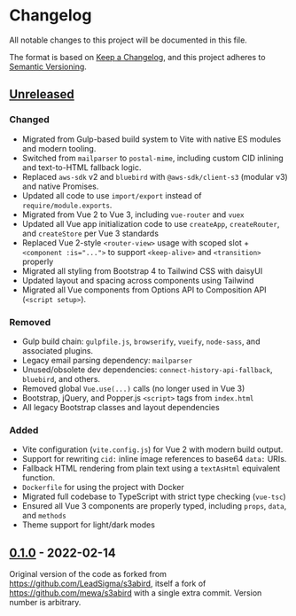 # Changelog

All notable changes to this project will be documented in this file.

The format is based on [Keep a Changelog](https://keepachangelog.com/en/1.1.0/),
and this project adheres to [Semantic Versioning](https://semver.org/spec/v2.0.0.html).

## [Unreleased]

### Changed

- Migrated from Gulp-based build system to Vite with native ES modules and modern tooling.
- Switched from `mailparser` to `postal-mime`, including custom CID inlining and text-to-HTML fallback logic.
- Replaced `aws-sdk` v2 and `bluebird` with `@aws-sdk/client-s3` (modular v3) and native Promises.
- Updated all code to use `import/export` instead of `require/module.exports`.
- Migrated from Vue 2 to Vue 3, including `vue-router` and `vuex`
- Updated all Vue app initialization code to use `createApp`, `createRouter`, and `createStore` per Vue 3 standards
- Replaced Vue 2-style `<router-view>` usage with scoped slot + `<component :is="...">` to support `<keep-alive>` and `<transition>` properly
- Migrated all styling from Bootstrap 4 to Tailwind CSS with daisyUI
- Updated layout and spacing across components using Tailwind
- Migrated all Vue components from Options API to Composition API (`<script setup>`).

### Removed

- Gulp build chain: `gulpfile.js`, `browserify`, `vueify`, `node-sass`, and associated plugins.
- Legacy email parsing dependency: `mailparser`
- Unused/obsolete dev dependencies: `connect-history-api-fallback`, `bluebird`, and others.
- Removed global `Vue.use(...)` calls (no longer used in Vue 3)
- Bootstrap, jQuery, and Popper.js `<script>` tags from `index.html`
- All legacy Bootstrap classes and layout dependencies

### Added

- Vite configuration (`vite.config.js`) for Vue 2 with modern build output.
- Support for rewriting `cid:` inline image references to base64 `data:` URIs.
- Fallback HTML rendering from plain text using a `textAsHtml` equivalent function.
- `Dockerfile` for using the project with Docker
- Migrated full codebase to TypeScript with strict type checking (`vue-tsc`)
- Ensured all Vue 3 components are properly typed, including `props`, `data`, and `methods`
- Theme support for light/dark modes

## [0.1.0] - 2022-02-14

Original version of the code as forked from <https://github.com/LeadSigma/s3abird>, itself a fork of <https://github.com/mewa/s3abird> with a single extra commit. Version number is arbitrary.

[unreleased]: https://github.com/ilyvion/s3abird/compare/forked...HEAD
[0.1.0]: https://github.com/ilyvion/s3abird/compare/a1d566eafbb31e8b0719eaf5fcd2b679fb5c4f2a...forked
